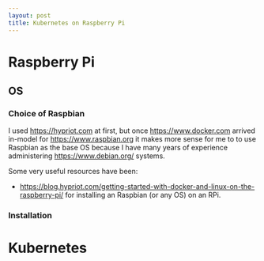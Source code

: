 ```yaml
---
layout: post
title: Kubernetes on Raspberry Pi
---
```


# Raspberry Pi

## OS

### Choice of Raspbian

I used <https://hypriot.com> at first, but once <https://www.docker.com> arrived in-model for <https://www.raspbian.org> it makes more sense for me to to use Raspbian as the base OS because I have many years of experience administering <https://www.debian.org/> systems.

Some very useful resources have been:
* <https://blog.hypriot.com/getting-started-with-docker-and-linux-on-the-raspberry-pi/> for installing an Raspbian (or any OS) on an RPi.


### Installation

# Kubernetes